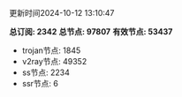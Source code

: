 更新时间2024-10-12 13:10:47

**总订阅: 2342**
**总节点: 97807**
**有效节点: 53437**
- trojan节点: 1845
- v2ray节点: 49352
- ss节点: 2234
- ssr节点: 6
